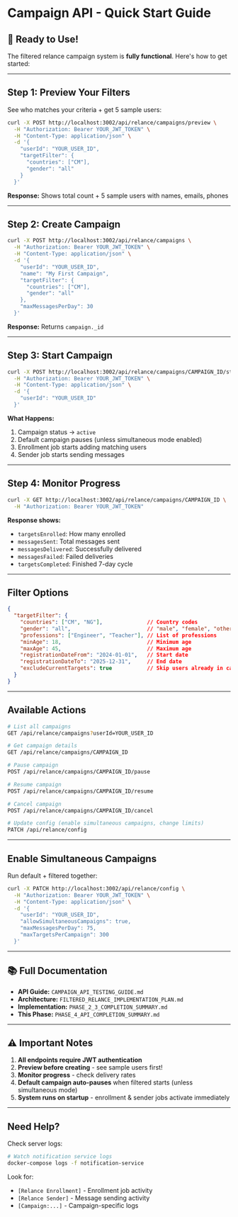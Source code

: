 # Campaign API - Quick Start Guide

## 🚀 Ready to Use!

The filtered relance campaign system is **fully functional**. Here's how to get started:

---

## Step 1: Preview Your Filters

See who matches your criteria + get 5 sample users:

```bash
curl -X POST http://localhost:3002/api/relance/campaigns/preview \
  -H "Authorization: Bearer YOUR_JWT_TOKEN" \
  -H "Content-Type: application/json" \
  -d '{
    "userId": "YOUR_USER_ID",
    "targetFilter": {
      "countries": ["CM"],
      "gender": "all"
    }
  }'
```

**Response:** Shows total count + 5 sample users with names, emails, phones

---

## Step 2: Create Campaign

```bash
curl -X POST http://localhost:3002/api/relance/campaigns \
  -H "Authorization: Bearer YOUR_JWT_TOKEN" \
  -H "Content-Type: application/json" \
  -d '{
    "userId": "YOUR_USER_ID",
    "name": "My First Campaign",
    "targetFilter": {
      "countries": ["CM"],
      "gender": "all"
    },
    "maxMessagesPerDay": 30
  }'
```

**Response:** Returns `campaign._id`

---

## Step 3: Start Campaign

```bash
curl -X POST http://localhost:3002/api/relance/campaigns/CAMPAIGN_ID/start \
  -H "Authorization: Bearer YOUR_JWT_TOKEN" \
  -H "Content-Type: application/json" \
  -d '{
    "userId": "YOUR_USER_ID"
  }'
```

**What Happens:**
1. Campaign status → `active`
2. Default campaign pauses (unless simultaneous mode enabled)
3. Enrollment job starts adding matching users
4. Sender job starts sending messages

---

## Step 4: Monitor Progress

```bash
curl -X GET http://localhost:3002/api/relance/campaigns/CAMPAIGN_ID \
  -H "Authorization: Bearer YOUR_JWT_TOKEN"
```

**Response shows:**
- `targetsEnrolled`: How many enrolled
- `messagesSent`: Total messages sent
- `messagesDelivered`: Successfully delivered
- `messagesFailed`: Failed deliveries
- `targetsCompleted`: Finished 7-day cycle

---

## Filter Options

```json
{
  "targetFilter": {
    "countries": ["CM", "NG"],              // Country codes
    "gender": "all",                        // "male", "female", "other", "all"
    "professions": ["Engineer", "Teacher"], // List of professions
    "minAge": 18,                           // Minimum age
    "maxAge": 45,                           // Maximum age
    "registrationDateFrom": "2024-01-01",   // Start date
    "registrationDateTo": "2025-12-31",     // End date
    "excludeCurrentTargets": true           // Skip users already in campaigns
  }
}
```

---

## Available Actions

```bash
# List all campaigns
GET /api/relance/campaigns?userId=YOUR_USER_ID

# Get campaign details
GET /api/relance/campaigns/CAMPAIGN_ID

# Pause campaign
POST /api/relance/campaigns/CAMPAIGN_ID/pause

# Resume campaign
POST /api/relance/campaigns/CAMPAIGN_ID/resume

# Cancel campaign
POST /api/relance/campaigns/CAMPAIGN_ID/cancel

# Update config (enable simultaneous campaigns, change limits)
PATCH /api/relance/config
```

---

## Enable Simultaneous Campaigns

Run default + filtered together:

```bash
curl -X PATCH http://localhost:3002/api/relance/config \
  -H "Authorization: Bearer YOUR_JWT_TOKEN" \
  -H "Content-Type: application/json" \
  -d '{
    "userId": "YOUR_USER_ID",
    "allowSimultaneousCampaigns": true,
    "maxMessagesPerDay": 75,
    "maxTargetsPerCampaign": 300
  }'
```

---

## 📚 Full Documentation

- **API Guide:** `CAMPAIGN_API_TESTING_GUIDE.md`
- **Architecture:** `FILTERED_RELANCE_IMPLEMENTATION_PLAN.md`
- **Implementation:** `PHASE_2_3_COMPLETION_SUMMARY.md`
- **This Phase:** `PHASE_4_API_COMPLETION_SUMMARY.md`

---

## ⚠️ Important Notes

1. **All endpoints require JWT authentication**
2. **Preview before creating** - see sample users first!
3. **Monitor progress** - check delivery rates
4. **Default campaign auto-pauses** when filtered starts (unless simultaneous mode)
5. **System runs on startup** - enrollment & sender jobs activate immediately

---

## Need Help?

Check server logs:
```bash
# Watch notification service logs
docker-compose logs -f notification-service
```

Look for:
- `[Relance Enrollment]` - Enrollment job activity
- `[Relance Sender]` - Message sending activity
- `[Campaign:...]` - Campaign-specific logs
